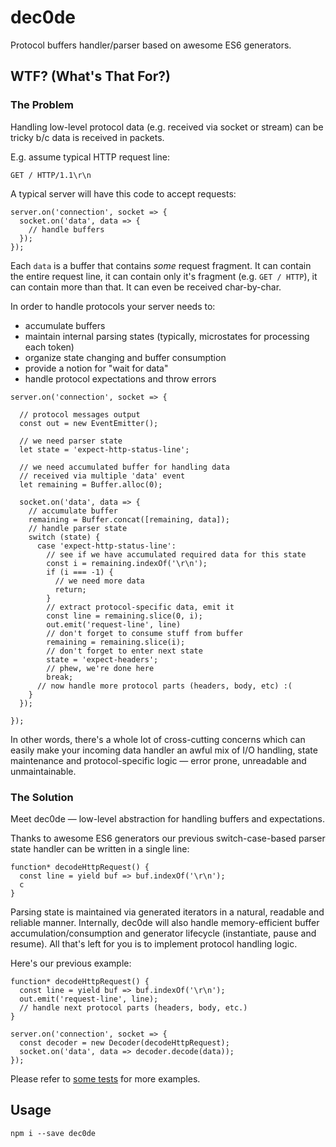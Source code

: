 # dec0de

Protocol buffers handler/parser based on awesome ES6 generators.

## WTF? (What's That For?)

### The Problem

Handling low-level protocol data (e.g. received via socket or stream)
can be tricky b/c data is received in packets.

E.g. assume typical HTTP request line:

```
GET / HTTP/1.1\r\n
```

A typical server will have this code to accept requests:

```es6
server.on('connection', socket => {
  socket.on('data', data => {
    // handle buffers
  });
});
```

Each `data` is a buffer that contains _some_ request fragment.
It can contain the entire request line, it can contain only it's fragment
(e.g. `GET / HTTP`), it can contain more than that.
It can even be received char-by-char.

In order to handle protocols your server needs to:

  * accumulate buffers
  * maintain internal parsing states (typically, microstates for processing each token)
  * organize state changing and buffer consumption
  * provide a notion for "wait for data"
  * handle protocol expectations and throw errors

```es6
server.on('connection', socket => {

  // protocol messages output
  const out = new EventEmitter();

  // we need parser state
  let state = 'expect-http-status-line';

  // we need accumulated buffer for handling data
  // received via multiple 'data' event
  let remaining = Buffer.alloc(0);

  socket.on('data', data => {
    // accumulate buffer
    remaining = Buffer.concat([remaining, data]);
    // handle parser state
    switch (state) {
      case 'expect-http-status-line':
        // see if we have accumulated required data for this state
        const i = remaining.indexOf('\r\n');
        if (i === -1) {
          // we need more data
          return;
        }
        // extract protocol-specific data, emit it
        const line = remaining.slice(0, i);
        out.emit('request-line', line)
        // don't forget to consume stuff from buffer
        remaining = remaining.slice(i);
        // don't forget to enter next state
        state = 'expect-headers';
        // phew, we're done here
        break;
      // now handle more protocol parts (headers, body, etc) :(
    }
  });

});
```

In other words, there's a whole lot of cross-cutting concerns which can easily
make your incoming data handler an awful mix of I/O handling, state maintenance
and protocol-specific logic — error prone, unreadable and unmaintainable.

### The Solution

Meet dec0de — low-level abstraction for handling buffers and expectations.

Thanks to awesome ES6 generators our previous switch-case-based parser state
handler can be written in a single line:

```es6
function* decodeHttpRequest() {
  const line = yield buf => buf.indexOf('\r\n');
  c
}
```

Parsing state is maintained via generated iterators in a natural, readable and reliable manner.
Internally, dec0de will also handle memory-efficient buffer accumulation/consumption
and generator lifecycle (instantiate, pause and resume). All that's left for you is
to implement protocol handling logic.

Here's our previous example:

```es6
function* decodeHttpRequest() {
  const line = yield buf => buf.indexOf('\r\n');
  out.emit('request-line', line);
  // handle next protocol parts (headers, body, etc.)
}

server.on('connection', socket => {
  const decoder = new Decoder(decodeHttpRequest);
  socket.on('data', data => decoder.decode(data));
});
```

Please refer to [some tests](test/) for more examples.

## Usage

```
npm i --save dec0de
```


